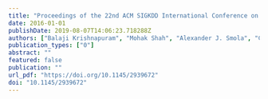 ```yaml
---
title: "Proceedings of the 22nd ACM SIGKDD International Conference on Knowledge Discovery and Data Mining, San Francisco, CA, USA, August 13-17, 2016"
date: 2016-01-01
publishDate: 2019-08-07T14:06:23.718288Z
authors: ["Balaji Krishnapuram", "Mohak Shah", "Alexander J. Smola", "Charu C. Aggarwal", "Dou Shen", "Rajeev Rastogi"]
publication_types: ["0"]
abstract: ""
featured: false
publication: ""
url_pdf: "https://doi.org/10.1145/2939672"
doi: "10.1145/2939672"
---
```


